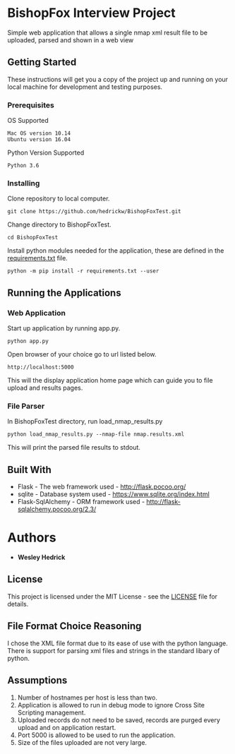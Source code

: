 # BishopFox Interview Project

Simple web application that allows a single nmap xml result file to be uploaded, parsed and shown in a web view

## Getting Started

These instructions will get you a copy of the project up and running on your local machine for development and testing purposes.

### Prerequisites

OS Supported
```
Mac OS version 10.14
Ubuntu version 16.04
```
Python Version Supported
```
Python 3.6
```
### Installing

Clone repository to local computer.

```
git clone https://github.com/hedrickw/BishopFoxTest.git
```

Change directory to BishopFoxTest.
```
cd BishopFoxTest
```

Install python modules needed for the application, these are defined in the [requirements.txt](requirements.txt) file.

```
python -m pip install -r requirements.txt --user
```

## Running the Applications

### Web Application
Start up application by running app.py.
```
python app.py
```

Open browser of your choice go to url listed below.

```
http://localhost:5000
```
This will the display application home page which can guide you to file upload and results pages.

### File Parser
In BishopFoxTest directory, run load_nmap_results.py
```
python load_nmap_results.py --nmap-file nmap.results.xml 
```

This will print the parsed file results to stdout.

## Built With

* Flask - The web framework used - http://flask.pocoo.org/
* sqlite - Database system used - https://www.sqlite.org/index.html
* Flask-SqlAlchemy - ORM framework used - http://flask-sqlalchemy.pocoo.org/2.3/

# Authors

* **Wesley Hedrick** 


## License

This project is licensed under the MIT License - see the [LICENSE](LICENSE) file for details.

## File Format Choice Reasoning
I chose the XML file format due to its ease of use with the python language. There is support for parsing xml files and strings in the standard libary of python.

## Assumptions
1. Number of hostnames per host is less than two.
2. Application is allowed to run in debug mode to ignore Cross Site Scripting management.
3. Uploaded records do not need to be saved, records are purged every upload and on application restart.
4. Port 5000 is allowed to be used to run the application.
5. Size of the files uploaded are not very large.
